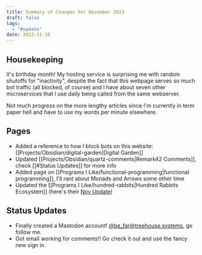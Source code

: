```yaml
---
title: Summary of Changes for November 2023
draft: false
tags:
  - "#update"
date: 2023-11-30
---
```

## Housekeeping
It's birthday month! My hosting service is surprising me with random shutoffs for "inactivity", despite the fact that this webpage serves so much bot traffic (all blocked, of course) and I have about seven other microservices that I use daily being called from the same webserver.

Not much progress on the more lengthy articles since I'm currently in term paper hell and have to use my words per minute elsewhere.
## Pages
- Added a reference to how I block bots on this website: [[Projects/Obsidian/digital-garden|Digital Garden]]
- Updated [[Projects/Obsidian/quartz-comments|Remark42 Comments]], check [[#Status Updates]] for more info
- Added page on [[Programs I Like/functional-programming|functional programming]], I'll rant about Monads and Arrows some other time
- Updated the [[Programs I Like/hundred-rabbits|Hundred Rabbits Ecosystem]] (here's their [Nov Update](https://100r.co/site/log.html#nov2023))
## Status Updates
- Finally created a Mastodon account! [@be_far@treehouse.systems](https://social.treehouse.systems/@be_far), go follow me.
- Got email working for comments!! Go check it out and use the fancy new sign in.